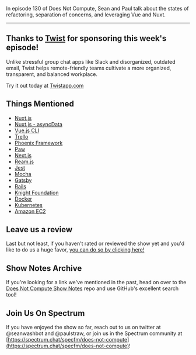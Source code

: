 In episode 130 of Does Not Compute, Sean and Paul talk about the states of refactoring, separation of concerns, and leveraging Vue and Nuxt.

---

## Thanks to [Twist](https://twistapp.com/) for sponsoring this week's episode!

Unlike stressful group chat apps like Slack and disorganized, outdated email, Twist helps remote-friendly teams cultivate a more organized, transparent, and balanced workplace.

Try it out today at [Twistapp.com](https://twistapp.com/)

## Things Mentioned

* [Nuxt.js](https://nuxtjs.org/)
* [Nuxt.js - asyncData](https://nuxtjs.org/api/)
* [Vue.js CLI](https://cli.vuejs.org/)
* [Trello](https://trello.com/)
* [Phoenix Framework](http://phoenixframework.org/)
* [Paw](https://paw.cloud/)
* [Next.js](https://nextjs.org/)
* [Ream.js](https://ream.js.org/)
* [Jest](https://facebook.github.io/jest/)
* [Mocha](https://mochajs.org/)
* [Gatsby](https://www.gatsbyjs.org/)
* [Rails](https://rubyonrails.org/)
* [Knight Foundation](https://knightfoundation.org/)
* [Docker](https://www.docker.com/)
* [Kubernetes](https://kubernetes.io)
* [Amazon EC2](https://aws.amazon.com/ec2/)

## Leave us a review

Last but not least, if you haven't rated or reviewed the show yet and you'd like to do us a huge favor, [you can do so by clicking here!](https://itunes.apple.com/us/podcast/does-not-compute/id1048731980?mt=2)

## Show Notes Archive

If you're looking for a link we've mentioned in the past, head on over to the [Does Not Compute Show Notes](https://github.com/seanwash/dnccast-show-notes) repo and use GitHub's excellent search tool!

## Join Us On Spectrum

If you have enjoyed the show so far, reach out to us on twitter at @seanwashbot and @paulstraw, or join us in the Spectrum community at [https://spectrum.chat/specfm/does-not-compute](https://spectrum.chat/specfm/does-not-compute)!
